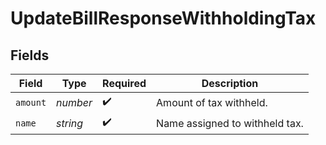 # UpdateBillResponseWithholdingTax


## Fields

| Field                          | Type                           | Required                       | Description                    |
| ------------------------------ | ------------------------------ | ------------------------------ | ------------------------------ |
| `amount`                       | *number*                       | :heavy_check_mark:             | Amount of tax withheld.        |
| `name`                         | *string*                       | :heavy_check_mark:             | Name assigned to withheld tax. |